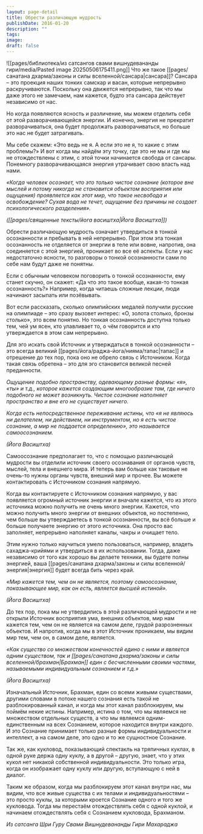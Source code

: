 ```yaml
---
layout: page-detail
title: Обрести различающую мудрость
publishDate: 2016-01-20
description: ""
tags: 
image: 
draft: false
---
```

![[pages/библиотека/из сатсангов свами вишнудевананды гири/media/Pasted image 20250506175411.png]]
Что же такое [[pages/санатана дхарма/законы и силы вселенной/сансара|сансара]]? Сансара – это проекция наших тонких самскар и васан, которые непрерывно раскручиваются. Поскольку она движется непрерывно, так что мы даже этого не замечаем, нам кажется, будто эта сансара действует независимо от нас. 

Но когда появляются ясность и различение, мы можем отделить себя от этой разворачивающейся энергии. И конечно, энергия не прекратит разворачиваться, она будет продолжать разворачиваться, но больше это нас не будет затрагивать.

Мы себе скажем: «Это ведь не я. А если это не я, то какие с этим проблемы?» И вот когда мы найдём эту точку, где это не мы и где мы не отождествлены с этим, с этой точки начинается свобода от сансары. Понемногу разворачивающаяся энергия утрачивает свою власть над нами.

_«Когда человек осознает, что это только чистое сознание (которое вне мыслей и потому никогда не становится объектом восприятия или ощущения) проявляется как этот мир, что такое несвобода и освобождение? Сухая вода не течет, ощущение без причины не создает психологического разделения»._

_([[pages/священные тексты/йога васиштха|Йога Васиштха]])_

Обрести различающую мудрость означает утвердиться в тонкой осознанности и пребывать в ней непрерывно. При этом эта тонкая осознанность не отделяется от энергии в теле или вовне, напротив, она соединяется с этой энергией, проникает во все её аспекты. Если у нас недостаточно ясности, то разговоры о тонкой осознанности сами по себе нам будут даже не понятны. 

Если с обычным человеком поговорить о тонкой осознанности, ему станет скучно, он скажет: «Да что это такое вообще, какая-то тонкая осознанность?» Например, когда читаешь сложные лекции, люди начинают засыпать или позёвывать. 

Вот если рассказать, сколько олимпийских медалей получили русские на олимпиаде – это сразу вызовет интерес: «О, золота столько, бронзы столько», это всем понятно. Но тонкая осознанность доступна только тем, чей ум ясен, кто улавливает то, о чём говорится и кто утверждается в этом сам непрерывно.

Для эго искать свой Источник и утверждаться в тонкой осознанности – это всегда великий [[pages/йога/раджа-йога/нияма/тапас|тапас]] и отрешение до тех пор, пока оно не обрело связь с Источником. Когда такая связь обретена – это для эго становится великой песней преданности.

_Ощущение подобно пространству, одевающему разные формы: «я», «ты» и т.д., которое кажется создающим многообразие там, где ничего подобного не может возникнуть. Чистое сознание наполняет пространство и вне его не существует ничего._

_Когда есть непосредственное переживание истины, что «я не являюсь ни делателем, ни действием, ни инструментом, но я есть чистое сознание, а мир не поддается определению», это называется самоосознанием._

_(Йога Васиштха)_

Самоосознание предполагает то, что с помощью различающей мудрости вы отделили источник своего осознавания от органов чувств, мыслей, тела и внешнего мира. И теперь вам больше как таковые не очень-то нужны органы чувств, внешний мир и прочее. Вы можете контактировать с Источником сознания напрямую.

Когда вы контактируете с Источником сознания напрямую, у вас появляется огромный источник энергии и вначале кажется, что из этого источника можно получить не очень много энергии. Кажется, что можно получить много энергии от внешних объектов, но постепенно, чем больше вы утверждаетесь в тонкой осознанности, вы всё больше и больше получаете энергию от этого источника. Она просто вас заполняет, непрерывно наполняет каналы, чакры и очищает тело.

Этим нужно только научиться умело пользоваться, например, владеть сахаджа-крийями и утвердиться в их использовании. Тогда, даже независимо от того как хорошо вы делаете техники, вы будете полны энергией, ваша [[pages/санатана дхарма/законы и силы вселенной/энергия|энергия]] будет всегда бить через край.

_«Мир кажется тем, чем он не является, поэтому самоосознание, показывающее мир, как он есть, является высшей истиной»._

_(Йога Васиштха)_

До тех пор, пока мы не утвердились в этой различающей мудрости и не открыли Источник восприятия ума, внешних объектов, мир нам кажется тем, чем он не является на самом деле, грудой разрозненных объектов. И напротив, когда мы в этот Источник проникаем, мы видим мир тем, чем он, в самом деле, является.

_«Как существо со множеством конечностей едино с ними и является одним существом, так и [[pages/санатана дхарма/законы и силы вселенной/брахман|Брахман]] един с бесчисленными своими частями, называемыми индивидуальным сознанием и т.д.»_

_(Йога Васиштха)_

Изначальный Источник, Брахман, един со всеми живыми существами, другими словами в потоке нашего сознания есть такой не разблокированный канал, и когда мы этот канал разблокируем, мы поймём некие истины. Например, истина о том, что мы являемся не множеством отдельных существ, а что мы являемся одним-единственным на всех Сознанием, которое находится внутри каждого. И это Сознание принимает только разные формы индивидуальности и интеллект, а на самом деле, это одно и то же сущностное Сознание. 

Так же, как кукловод, показывающий спектакль на тряпичных куклах, в одной руке держа одну куклу, а в другой – другую, знает, что у этих кукол нет никакой собственной индивидуальности. Это только игра, когда он изображает одну куклу или другую, вступающую с ней в диалог.

Таким же образом, когда мы разблокируем этот канал внутри нас, мы видим, что все живые существа с их телами и индивидуальностями – это просто куклы, за которыми кроется Сознание одного и того же кукловода. Тогда мы перестаём отождествлять себя с одной куклой, и начинаем отождествлять себя с Сознанием кукловода, Брахманом.

*Из сатсанга Шри Гуру Свами Вишнудевананды Гири Махараджа*

